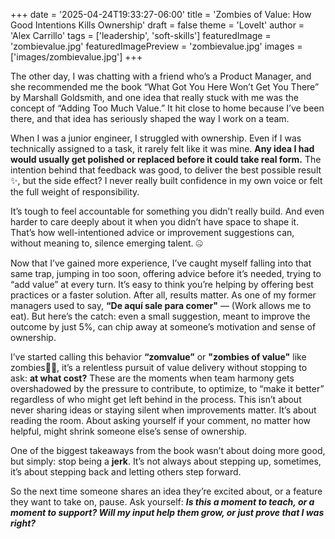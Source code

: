 +++
date = '2025-04-24T19:33:27-06:00'
title = 'Zombies of Value: How Good Intentions Kills Ownership'
draft = false
theme = 'LoveIt'
author = 'Alex Carrillo'
tags = ['leadership', 'soft-skills']
featuredImage = 'zombievalue.jpg'
featuredImagePreview = 'zombievalue.jpg'
images = ['images/zombievalue.jpg']
+++

The other day, I was chatting with a friend who’s a Product Manager, and she recommended me the book “What Got You Here Won’t Get You There” by Marshall Goldsmith, and one idea that really stuck with me was the concept of “Adding Too Much Value.” It hit close to home because I’ve been there, and that idea has seriously shaped the way I work on a team.

When I was a junior engineer, I struggled with ownership. Even if I was technically assigned to a task, it rarely felt like it was mine. **Any idea I had would usually get polished or replaced before it could take real form.** The intention behind that feedback was good, to deliver the best possible result ✨, but the side effect? I never really built confidence in my own voice or felt the full weight of responsibility.

It’s tough to feel accountable for something you didn’t really build. And even harder to care deeply about it when you didn’t have space to shape it. That’s how well-intentioned advice or improvement suggestions can, without meaning to, silence emerging talent. 🤐

Now that I’ve gained more experience, I’ve caught myself falling into that same trap, jumping in too soon, offering advice before it’s needed, trying to “add value” at every turn. It’s easy to think you’re helping by offering best practices or a faster solution. After all, results matter. As one of my former managers used to say, **“De aquí sale para comer"** — (Work allows me to eat). But here’s the catch: even a small suggestion, meant to improve the outcome by just 5%, can chip away at someone’s motivation and sense of ownership.

I’ve started calling this behavior **“zomvalue”** or **"zombies of value"** like zombies🧟‍♂️, it’s a relentless pursuit of value delivery without stopping to ask: **at what cost?** These are the moments when team harmony gets overshadowed by the pressure to contribute, to optimize, to “make it better” regardless of who might get left behind in the process. This isn’t about never sharing ideas or staying silent when improvements matter. It’s about reading the room. About asking yourself if your comment, no matter how helpful, might shrink someone else’s sense of ownership.

One of the biggest takeaways from the book wasn’t about doing more good, but simply: stop being a **jerk**. It’s not always about stepping up, sometimes, it’s about stepping back and letting others step forward.

So the next time someone shares an idea they’re excited about, or a feature they want to take on, pause. Ask yourself: ***Is this a moment to teach, or a moment to support? Will my input help them grow, or just prove that I was right?***